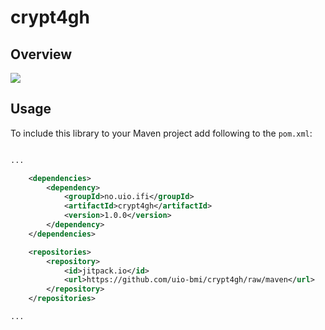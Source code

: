 # crypt4gh

## Overview
![](https://habrastorage.org/webt/-2/nf/xf/-2nfxf46jrdryxfo4ozkwxh33tw.png)

## Usage
To include this library to your Maven project add following to the `pom.xml`:

```xml

...

    <dependencies>
        <dependency>
            <groupId>no.uio.ifi</groupId>
            <artifactId>crypt4gh</artifactId>
            <version>1.0.0</version>
        </dependency>
    </dependencies>

    <repositories>
        <repository>
            <id>jitpack.io</id>
            <url>https://github.com/uio-bmi/crypt4gh/raw/maven</url>
        </repository>
    </repositories>

...

```
